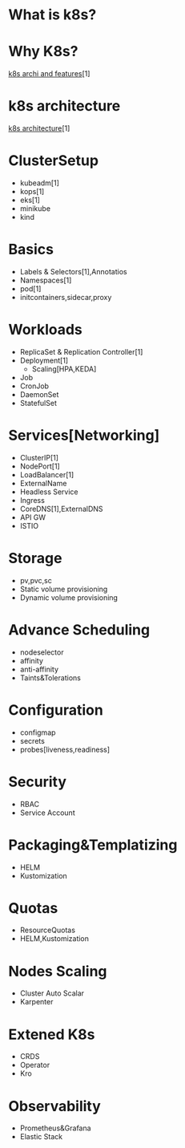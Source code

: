 # What is k8s?

# Why K8s?
[k8s archi and features](https://kubernetes.io/docs/concepts/overview/#why-you-need-kubernetes-and-what-can-it-do)[1]

# k8s architecture
[k8s architecture](https://kubernetes.io/docs/concepts/overview/components/)[1]

# ClusterSetup
- kubeadm[1]
- kops[1]
- eks[1]
- minikube
- kind

# Basics
- Labels & Selectors[1],Annotatios
- Namespaces[1]
- pod[1]
- initcontainers,sidecar,proxy

# Workloads
- ReplicaSet & Replication Controller[1]
- Deployment[1]
  - Scaling[HPA,KEDA]
- Job
- CronJob
- DaemonSet
- StatefulSet

# Services[Networking]
- ClusterIP[1]
- NodePort[1]
- LoadBalancer[1]
- ExternalName
- Headless Service
- Ingress
- CoreDNS[1],ExternalDNS
- API GW
- ISTIO

# Storage
- pv,pvc,sc
- Static volume provisioning
- Dynamic volume provisioning

# Advance Scheduling
- nodeselector
- affinity
- anti-affinity
- Taints&Tolerations

# Configuration
- configmap
- secrets
- probes[liveness,readiness]

# Security
- RBAC
- Service Account
# Packaging&Templatizing
- HELM 
- Kustomization

# Quotas
- ResourceQuotas
- HELM,Kustomization
# Nodes Scaling
- Cluster Auto Scalar
- Karpenter

# Extened K8s
- CRDS
- Operator
- Kro

# Observability
- Prometheus&Grafana
- Elastic Stack

